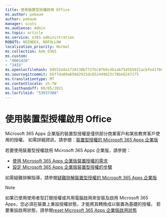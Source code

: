 ```yaml
---
title: 使用裝置型授權啟用 Office
ms.author: pebaum
author: pebaum
manager: scotv
ms.audience: Admin
ms.topic: article
ms.service: o365-administration
ROBOTS: NOINDEX, NOFOLLOW
localization_priority: Normal
ms.collection: Adm_O365
ms.custom:
- "9001420"
- "3433"
ms.openlocfilehash: b9552e8a1f28138bf72fbc97b9cdb1ab7545b5021acbfe417602d49d351de4c2
ms.sourcegitcommit: b5f7da89a650d2915dc652449623c78be6247175
ms.translationtype: MT
ms.contentlocale: zh-TW
ms.lasthandoff: 08/05/2021
ms.locfileid: "53937308"
---
```

# <a name="activating-office-using-device-based-licensing"></a>使用裝置型授權啟用 Office

Microsoft 365 Apps 企業版的裝置型授權是僅供部分商業客戶和某些教育客戶使用的授權。 如需詳細資訊，請參閱：[裝置型授權的 Microsoft 365 Apps 企業版](https://docs.microsoft.com/deployoffice/device-based-licensing)

若要使用裝置型授權啟用 Microsoft 365 Apps 企業版，請參閱：

- [使用 Microsoft 365 Apps 企業版裝置授權的需求](https://docs.microsoft.com/deployoffice/device-based-licensing#requirements-for-using-device-based-licensing-for-microsoft-365-apps-for-enterprise)
- [設定 Microsoft 365 Apps 企業版裝置型授權的步驟](https://docs.microsoft.com/deployoffice/device-based-licensing#steps-to-configure-device-based-licensing-for-microsoft-365-apps-for-enterprise)

如需疑難排解指導，請參閱[疑難排解裝置型授權的 Microsoft 365 Apps 企業版](https://docs.microsoft.com/deployoffice/device-based-licensing#troubleshoot-device-based-licensing-for-microsoft-365-apps-for-enterprise)

> [!NOTE]
> 如果已使用使用者型訂閱授權或共用電腦啟用來安裝及啟用 Microsoft 365 Apps，您必須在裝置上重設授權狀態，才能將其轉換成以裝置為基礎的授權。 若要重設啟用狀態，請參閱[reset Microsoft 365 Apps 企業版啟用狀態](https://docs.microsoft.com/office/troubleshoot/activation/reset-office-365-proplus-activation-state)
